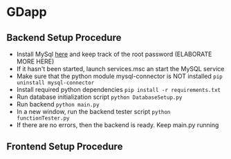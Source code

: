 # GDapp

## Backend Setup Procedure
- Install MySql [here](https://dev.mysql.com/downloads/installer/) and keep track of the root password (ELABORATE MORE HERE)
- If it hasn't been started, launch services.msc an start the MySQL service
- Make sure that the python module mysql-connector is NOT installed 
```pip uninstall mysql-connector```
- Install required python dependencies 
```pip install -r requirements.txt```
- Run database initialization script
```python DatabaseSetup.py```
- Run backend
```python main.py```
- In a new window, run the backend tester script
```python functionTester.py```
- If there are no errors, then the backend is ready. Keep main.py running

## Frontend Setup Procedure